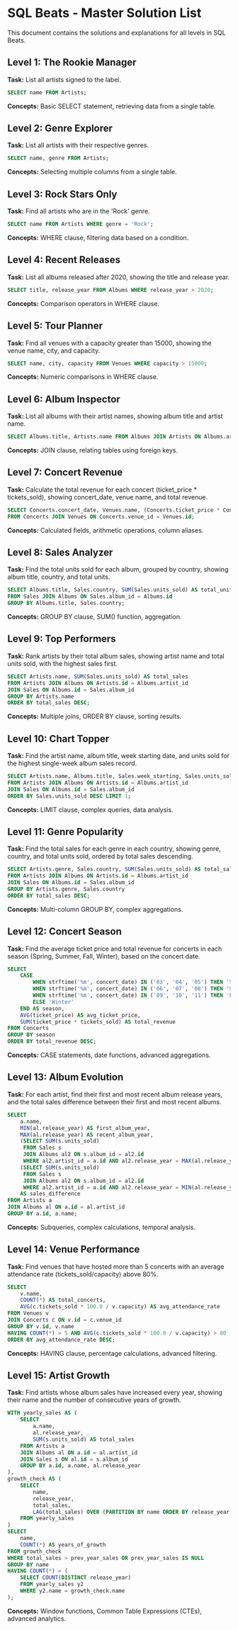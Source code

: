 # SQL Beats - Master Solution List

This document contains the solutions and explanations for all levels in SQL Beats.

## Level 1: The Rookie Manager
**Task:** List all artists signed to the label.
```sql
SELECT name FROM Artists;
```
**Concepts:** Basic SELECT statement, retrieving data from a single table.

## Level 2: Genre Explorer
**Task:** List all artists with their respective genres.
```sql
SELECT name, genre FROM Artists;
```
**Concepts:** Selecting multiple columns from a single table.

## Level 3: Rock Stars Only
**Task:** Find all artists who are in the 'Rock' genre.
```sql
SELECT name FROM Artists WHERE genre = 'Rock';
```
**Concepts:** WHERE clause, filtering data based on a condition.

## Level 4: Recent Releases
**Task:** List all albums released after 2020, showing the title and release year.
```sql
SELECT title, release_year FROM Albums WHERE release_year > 2020;
```
**Concepts:** Comparison operators in WHERE clause.

## Level 5: Tour Planner
**Task:** Find all venues with a capacity greater than 15000, showing the venue name, city, and capacity.
```sql
SELECT name, city, capacity FROM Venues WHERE capacity > 15000;
```
**Concepts:** Numeric comparisons in WHERE clause.

## Level 6: Album Inspector
**Task:** List all albums with their artist names, showing album title and artist name.
```sql
SELECT Albums.title, Artists.name FROM Albums JOIN Artists ON Albums.artist_id = Artists.id;
```
**Concepts:** JOIN clause, relating tables using foreign keys.

## Level 7: Concert Revenue
**Task:** Calculate the total revenue for each concert (ticket_price * tickets_sold), showing concert_date, venue name, and total revenue.
```sql
SELECT Concerts.concert_date, Venues.name, (Concerts.ticket_price * Concerts.tickets_sold) AS total_revenue 
FROM Concerts JOIN Venues ON Concerts.venue_id = Venues.id;
```
**Concepts:** Calculated fields, arithmetic operations, column aliases.

## Level 8: Sales Analyzer
**Task:** Find the total units sold for each album, grouped by country, showing album title, country, and total units.
```sql
SELECT Albums.title, Sales.country, SUM(Sales.units_sold) AS total_units 
FROM Sales JOIN Albums ON Sales.album_id = Albums.id 
GROUP BY Albums.title, Sales.country;
```
**Concepts:** GROUP BY clause, SUM() function, aggregation.

## Level 9: Top Performers
**Task:** Rank artists by their total album sales, showing artist name and total units sold, with the highest sales first.
```sql
SELECT Artists.name, SUM(Sales.units_sold) AS total_sales 
FROM Artists JOIN Albums ON Artists.id = Albums.artist_id 
JOIN Sales ON Albums.id = Sales.album_id 
GROUP BY Artists.name 
ORDER BY total_sales DESC;
```
**Concepts:** Multiple joins, ORDER BY clause, sorting results.

## Level 10: Chart Topper
**Task:** Find the artist name, album title, week starting date, and units sold for the highest single-week album sales record.
```sql
SELECT Artists.name, Albums.title, Sales.week_starting, Sales.units_sold 
FROM Artists JOIN Albums ON Artists.id = Albums.artist_id 
JOIN Sales ON Albums.id = Sales.album_id 
ORDER BY Sales.units_sold DESC LIMIT 1;
```
**Concepts:** LIMIT clause, complex queries, data analysis.

## Level 11: Genre Popularity
**Task:** Find the total sales for each genre in each country, showing genre, country, and total units sold, ordered by total sales descending.
```sql
SELECT Artists.genre, Sales.country, SUM(Sales.units_sold) AS total_sales 
FROM Artists JOIN Albums ON Artists.id = Albums.artist_id 
JOIN Sales ON Albums.id = Sales.album_id 
GROUP BY Artists.genre, Sales.country 
ORDER BY total_sales DESC;
```
**Concepts:** Multi-column GROUP BY, complex aggregations.

## Level 12: Concert Season
**Task:** Find the average ticket price and total revenue for concerts in each season (Spring, Summer, Fall, Winter), based on the concert date.
```sql
SELECT 
    CASE 
        WHEN strftime('%m', concert_date) IN ('03', '04', '05') THEN 'Spring'
        WHEN strftime('%m', concert_date) IN ('06', '07', '08') THEN 'Summer'
        WHEN strftime('%m', concert_date) IN ('09', '10', '11') THEN 'Fall'
        ELSE 'Winter'
    END AS season,
    AVG(ticket_price) AS avg_ticket_price,
    SUM(ticket_price * tickets_sold) AS total_revenue 
FROM Concerts 
GROUP BY season 
ORDER BY total_revenue DESC;
```
**Concepts:** CASE statements, date functions, advanced aggregations.

## Level 13: Album Evolution
**Task:** For each artist, find their first and most recent album release years, and the total sales difference between their first and most recent albums.
```sql
SELECT 
    a.name,
    MIN(al.release_year) AS first_album_year,
    MAX(al.release_year) AS recent_album_year,
    (SELECT SUM(s.units_sold) 
     FROM Sales s 
     JOIN Albums al2 ON s.album_id = al2.id 
     WHERE al2.artist_id = a.id AND al2.release_year = MAX(al.release_year)) -
    (SELECT SUM(s.units_sold) 
     FROM Sales s 
     JOIN Albums al2 ON s.album_id = al2.id 
     WHERE al2.artist_id = a.id AND al2.release_year = MIN(al.release_year)) 
    AS sales_difference 
FROM Artists a 
JOIN Albums al ON a.id = al.artist_id 
GROUP BY a.id, a.name;
```
**Concepts:** Subqueries, complex calculations, temporal analysis.

## Level 14: Venue Performance
**Task:** Find venues that have hosted more than 5 concerts with an average attendance rate (tickets_sold/capacity) above 80%.
```sql
SELECT 
    v.name,
    COUNT(*) AS total_concerts,
    AVG(c.tickets_sold * 100.0 / v.capacity) AS avg_attendance_rate 
FROM Venues v 
JOIN Concerts c ON v.id = c.venue_id 
GROUP BY v.id, v.name 
HAVING COUNT(*) > 5 AND AVG(c.tickets_sold * 100.0 / v.capacity) > 80 
ORDER BY avg_attendance_rate DESC;
```
**Concepts:** HAVING clause, percentage calculations, advanced filtering.

## Level 15: Artist Growth
**Task:** Find artists whose album sales have increased every year, showing their name and the number of consecutive years of growth.
```sql
WITH yearly_sales AS (
    SELECT 
        a.name,
        al.release_year,
        SUM(s.units_sold) AS total_sales 
    FROM Artists a 
    JOIN Albums al ON a.id = al.artist_id 
    JOIN Sales s ON al.id = s.album_id 
    GROUP BY a.id, a.name, al.release_year
),
growth_check AS (
    SELECT 
        name,
        release_year,
        total_sales,
        LAG(total_sales) OVER (PARTITION BY name ORDER BY release_year) AS prev_year_sales 
    FROM yearly_sales
)
SELECT 
    name,
    COUNT(*) AS years_of_growth 
FROM growth_check 
WHERE total_sales > prev_year_sales OR prev_year_sales IS NULL 
GROUP BY name 
HAVING COUNT(*) = (
    SELECT COUNT(DISTINCT release_year) 
    FROM yearly_sales y2 
    WHERE y2.name = growth_check.name
);
```
**Concepts:** Window functions, Common Table Expressions (CTEs), advanced analytics. 